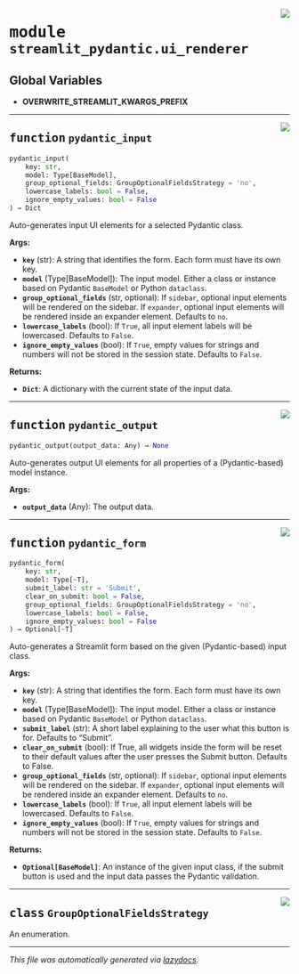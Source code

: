<!-- markdownlint-disable -->

<a href="https://github.com/lukasmasuch/streamlit-pydantic/blob/main/src/streamlit_pydantic/ui_renderer.py#L0"><img align="right" style="float:right;" src="https://img.shields.io/badge/-source-cccccc?style=flat-square"></a>

# <kbd>module</kbd> `streamlit_pydantic.ui_renderer`




**Global Variables**
---------------
- **OVERWRITE_STREAMLIT_KWARGS_PREFIX**

---

<a href="https://github.com/lukasmasuch/streamlit-pydantic/blob/main/src/streamlit_pydantic/ui_renderer.py#L1244"><img align="right" style="float:right;" src="https://img.shields.io/badge/-source-cccccc?style=flat-square"></a>

## <kbd>function</kbd> `pydantic_input`

```python
pydantic_input(
    key: str,
    model: Type[BaseModel],
    group_optional_fields: GroupOptionalFieldsStrategy = 'no',
    lowercase_labels: bool = False,
    ignore_empty_values: bool = False
) → Dict
```

Auto-generates input UI elements for a selected Pydantic class. 



**Args:**
 
 - <b>`key`</b> (str):  A string that identifies the form. Each form must have its own key. 
 - <b>`model`</b> (Type[BaseModel]):  The input model. Either a class or instance based on Pydantic `BaseModel` or Python `dataclass`. 
 - <b>`group_optional_fields`</b> (str, optional):  If `sidebar`, optional input elements will be rendered on the sidebar.  If `expander`,  optional input elements will be rendered inside an expander element. Defaults to `no`. 
 - <b>`lowercase_labels`</b> (bool):  If `True`, all input element labels will be lowercased. Defaults to `False`. 
 - <b>`ignore_empty_values`</b> (bool):  If `True`, empty values for strings and numbers will not be stored in the session state. Defaults to `False`. 



**Returns:**
 
 - <b>`Dict`</b>:  A dictionary with the current state of the input data. 


---

<a href="https://github.com/lukasmasuch/streamlit-pydantic/blob/main/src/streamlit_pydantic/ui_renderer.py#L1273"><img align="right" style="float:right;" src="https://img.shields.io/badge/-source-cccccc?style=flat-square"></a>

## <kbd>function</kbd> `pydantic_output`

```python
pydantic_output(output_data: Any) → None
```

Auto-generates output UI elements for all properties of a (Pydantic-based) model instance. 



**Args:**
 
 - <b>`output_data`</b> (Any):  The output data. 


---

<a href="https://github.com/lukasmasuch/streamlit-pydantic/blob/main/src/streamlit_pydantic/ui_renderer.py#L1287"><img align="right" style="float:right;" src="https://img.shields.io/badge/-source-cccccc?style=flat-square"></a>

## <kbd>function</kbd> `pydantic_form`

```python
pydantic_form(
    key: str,
    model: Type[~T],
    submit_label: str = 'Submit',
    clear_on_submit: bool = False,
    group_optional_fields: GroupOptionalFieldsStrategy = 'no',
    lowercase_labels: bool = False,
    ignore_empty_values: bool = False
) → Optional[~T]
```

Auto-generates a Streamlit form based on the given (Pydantic-based) input class. 



**Args:**
 
 - <b>`key`</b> (str):  A string that identifies the form. Each form must have its own key. 
 - <b>`model`</b> (Type[BaseModel]):  The input model. Either a class or instance based on Pydantic `BaseModel` or Python `dataclass`. 
 - <b>`submit_label`</b> (str):  A short label explaining to the user what this button is for. Defaults to “Submit”. 
 - <b>`clear_on_submit`</b> (bool):  If True, all widgets inside the form will be reset to their default values after the user presses the Submit button. Defaults to False. 
 - <b>`group_optional_fields`</b> (str, optional):  If `sidebar`, optional input elements will be rendered on the sidebar.  If `expander`,  optional input elements will be rendered inside an expander element. Defaults to `no`. 
 - <b>`lowercase_labels`</b> (bool):  If `True`, all input element labels will be lowercased. Defaults to `False`. 
 - <b>`ignore_empty_values`</b> (bool):  If `True`, empty values for strings and numbers will not be stored in the session state. Defaults to `False`. 



**Returns:**
 
 - <b>`Optional[BaseModel]`</b>:  An instance of the given input class,  if the submit button is used and the input data passes the Pydantic validation. 


---

<a href="https://github.com/lukasmasuch/streamlit-pydantic/blob/main/src/streamlit_pydantic/ui_renderer.py#L60"><img align="right" style="float:right;" src="https://img.shields.io/badge/-source-cccccc?style=flat-square"></a>

## <kbd>class</kbd> `GroupOptionalFieldsStrategy`
An enumeration. 







---

_This file was automatically generated via [lazydocs](https://github.com/ml-tooling/lazydocs)._
